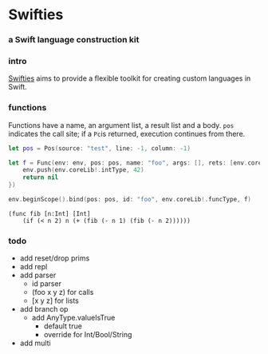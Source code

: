# Swifties
### a Swift language construction kit 

### intro
[Swifties](https://github.com/codr7/swifties) aims to provide a flexible toolkit for creating custom languages in Swift.

### functions
Functions have a name, an argument list, a result list and a body.
`pos` indicates the call site; if a `Pc`is returned, execution continues from there.

```swift
let pos = Pos(source: "test", line: -1, column: -1)

let f = Func(env: env, pos: pos, name: "foo", args: [], rets: [env.coreLib!.intType], {(pos: Pos) -> Pc? in
    env.push(env.coreLib!.intType, 42)
    return nil
})

env.beginScope().bind(pos: pos, id: "foo", env.coreLib!.funcType, f)
```

```
(func fib [n:Int] [Int]
    (if (< n 2) n (+ (fib (- n 1) (fib (- n 2))))))
```

### todo
- add reset/drop prims
- add repl
- add parser
    - id parser
    - (foo x y z) for calls
    - [x y z] for lists
- add branch op
    - add AnyType.valueIsTrue
        - default true
        - override for Int/Bool/String
- add multi
